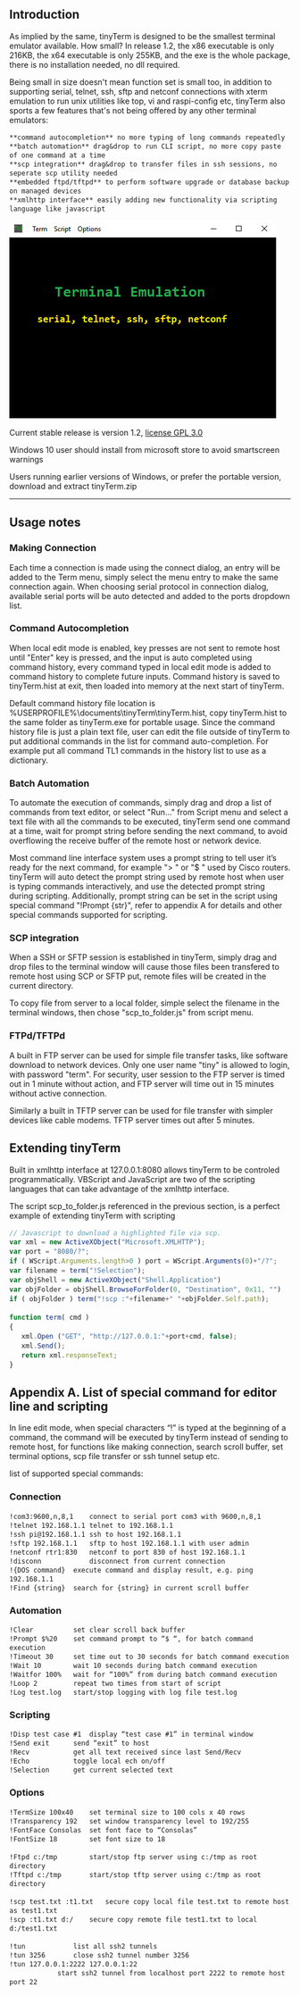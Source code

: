 ## Introduction

As implied by the same, tinyTerm is designed to be the smallest terminal emulator available. How small? In release 1.2, the x86 executable is only 216KB, the x64 executable is only 255KB, and the exe is the whole package, there is no installation needed, no dll required. 

Being small in size doesn't mean function set is small too, in addition to supporting serial, telnet, ssh, sftp and netconf connections with xterm emulation to run unix utilities like top, vi and raspi-config etc, tinyTerm also sports a few features that's not being offered by any other terminal emulators:
	
    **command autocompletion** no more typing of long commands repeatedly
    **batch automation** drag&drop to run CLI script, no more copy paste of one command at a time
    **scp integration** drag&drop to transfer files in ssh sessions, no seperate scp utility needed
    **embedded ftpd/tftpd** to perform software upgrade or database backup on managed devices
    **xmlhttp interface** easily adding new functionality via scripting language like javascript

![trailer](tinyTerm.gif)

Current stable release is version 1.2, [license GPL 3.0](../blob/master/LICENSE)

Windows 10 user should install from microsoft store to avoid smartscreen warnings
	  
Users running earlier versions of Windows, or prefer the portable version, download and extract tinyTerm.zip

---

## Usage notes

### Making Connection
Each time a connection is made using the connect dialog, an entry will be added to the Term menu, simply select the menu entry to make the same connection again. When choosing serial protocol in connection dialog, available serial ports will be auto detected and added to the ports dropdown list.

### Command Autocompletion
When local edit mode is enabled, key presses are not sent to remote host until "Enter" key is pressed, and the input is auto completed using command history, every command typed in local edit mode is added to command history to complete future inputs. Command history is saved to tinyTerm.hist at exit, then loaded into memory at the next start of tinyTerm. 

Default command history file location is %USERPROFILE%\documents\tinyTerm\tinyTerm.hist, copy tinyTerm.hist to the same folder as tinyTerm.exe for portable usage. Since the command history file is just a plain text file, user can edit the file outside of tinyTerm to put additional commands in the list for command auto-completion. For example put all command TL1 commands in the history list to use as a dictionary.

### Batch Automation
To automate the execution of commands, simply drag and drop a list of commands from text editor, or select "Run..." from Script menu and select a text file with all the commands to be executed, tinyTerm send one command at a time, wait for prompt string before sending the next command, to avoid overflowing the receive buffer of the remote host or network device. 

Most command line interface system uses a prompt string to tell user it’s ready for the next command, for example "> " or "$ " used by Cisco routers. tinyTerm will auto detect the prompt string used by remote host when user is typing commands interactively, and use the detected prompt string during scripting. Additionally, prompt string can be set in the script using special command "!Prompt {str}", refer to appendix A for details and other special commands supported for scripting. 

### SCP integration
When a SSH or SFTP session is established in tinyTerm, simply drag and drop files to the terminal window will cause those files been transfered to remote host using SCP or SFTP put, remote files will be created in the current directory. 

To copy file from server to a local folder, simple select the filename in the terminal windows, then chose "scp_to_folder.js" from script menu. 

### FTPd/TFTPd
A built in FTP server can be used for simple file transfer tasks, like software download to network devices. Only one user name "tiny" is allowed to login, with password "term". For security, user session to the FTP server is timed out in 1 minute without action, and FTP server will time out in 15 minutes without active connection.

Similarly a built in TFTP server can be used for file transfer with simpler devices like cable modems. TFTP server times out after 5 minutes. 




## Extending tinyTerm
Built in xmlhttp interface at 127.0.0.1:8080 allows tinyTerm to be controled programmatically. VBScript and JavaScript are two of the scripting languages that can take advantage of the xmlhttp interface. 

The script scp_to_folder.js referenced in the previous section, is a perfect example of extending tinyTerm with scripting

```js
// Javascript to download a highlighted file via scp.
var xml = new ActiveXObject("Microsoft.XMLHTTP");
var port = "8080/?";
if ( WScript.Arguments.length>0 ) port = WScript.Arguments(0)+"/?";
var filename = term("!Selection");
var objShell = new ActiveXObject("Shell.Application")
var objFolder = objShell.BrowseForFolder(0, "Destination", 0x11, "")
if ( objFolder ) term("!scp :"+filename+" "+objFolder.Self.path);

function term( cmd )
{
   xml.Open ("GET", "http://127.0.0.1:"+port+cmd, false);
   xml.Send();
   return xml.responseText;
}
```

## Appendix A. List of special command for editor line and scripting

In line edit mode, when special characters “!” is typed at the beginning of a command, the command will be executed by tinyTerm instead of sending to remote host, for functions like making connection, search scroll buffer, set terminal options, scp file transfer or ssh tunnel setup etc. 

list of supported special commands:
### Connection
	!com3:9600,n,8,1	connect to serial port com3 with 9600,n,8,1
	!telnet 192.168.1.1	telnet to 192.168.1.1
	!ssh pi@192.168.1.1	ssh to host 192.168.1.1
	!sftp 192.168.1.1	sftp to host 192.168.1.1 with user admin
	!netconf rtr1:830	netconf to port 830 of host 192.168.1.1
	!disconn			disconnect from current connection
	!{DOS command}	execute command and display result, e.g. ping 192.168.1.1
	!Find {string}	search for {string} in current scroll buffer

### Automation
	!Clear			set clear scroll back buffer
	!Prompt $%20	set command prompt to “$ “, for batch command execution
	!Timeout 30		set time out to 30 seconds for batch command execution
	!Wait 10		wait 10 seconds during batch command execution
	!Waitfor 100%	wait for “100%” from during batch command execution
	!Loop 2			repeat two times from start of script
	!Log test.log	start/stop logging with log file test.log

### Scripting
	!Disp test case #1	display “test case #1” in terminal window
	!Send exit		send “exit” to host
	!Recv			get all text received since last Send/Recv
	!Echo			toggle local ech on/off
	!Selection		get current selected text

### Options
	!TermSize 100x40	set terminal size to 100 cols x 40 rows
	!Transparency 192	set window transparency level to 192/255
	!FontFace Consolas	set font face to “Consolas”
	!FontSize 18		set font size to 18

	!Ftpd c:/tmp		start/stop ftp server using c:/tmp as root directory
	!Tftpd c:/tmp		start/stop tftp server using c:/tmp as root directory

	!scp test.txt :t1.txt	secure copy local file test.txt to remote host as test1.txt
	!scp :t1.txt d:/ 	secure copy remote file test1.txt to local d:/test1.txt

	!tun			list all ssh2 tunnels 
	!tun 3256		close ssh2 tunnel number 3256
	!tun 127.0.0.1:2222 127.0.0.1:22
				start ssh2 tunnel from localhost port 2222 to remote host port 22
